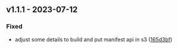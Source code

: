 ## v1.1.1 - 2023-07-12
### Fixed
* adjust some details to build and put manifest api in s3 ([165d3bf](https://github.com/will-bank/build-catalog-info-action/commit/165d3bfa820d6fbc93aa1d840b19c61a60092083))
